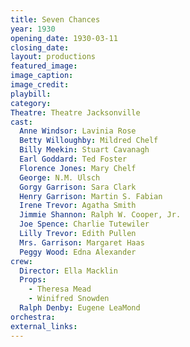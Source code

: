 ```yaml
---
title: Seven Chances
year: 1930
opening_date: 1930-03-11
closing_date:
layout: productions
featured_image: 
image_caption:
image_credit:
playbill:
category:
Theatre: Theatre Jacksonville
cast:
  Anne Windsor: Lavinia Rose
  Betty Willoughby: Mildred Chelf
  Billy Meekin: Stuart Cavanagh
  Earl Goddard: Ted Foster
  Florence Jones: Mary Chelf
  George: N.M. Ulsch
  Gorgy Garrison: Sara Clark
  Henry Garrison: Martin S. Fabian
  Irene Trevor: Agatha Smith
  Jimmie Shannon: Ralph W. Cooper, Jr.
  Joe Spence: Charlie Tutewiler
  Lilly Trevor: Edith Pullen
  Mrs. Garrison: Margaret Haas
  Peggy Wood: Edna Alexander
crew:
  Director: Ella Macklin
  Props:
    - Theresa Mead
    - Winifred Snowden
  Ralph Denby: Eugene LeaMond
orchestra:
external_links:
---
```

